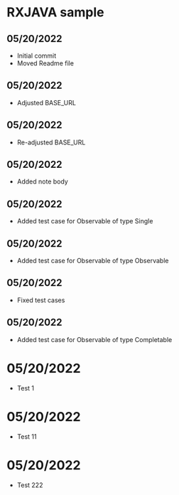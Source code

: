 # RXJAVA sample

## 05/20/2022
* Initial commit 
* Moved Readme file

## 05/20/2022
* Adjusted BASE_URL

## 05/20/2022
* Re-adjusted BASE_URL

## 05/20/2022
* Added note body 

## 05/20/2022
* Added test case for Observable of type Single 

## 05/20/2022
* Added test case for Observable of type Observable 

## 05/20/2022
* Fixed test cases 

## 05/20/2022
* Added test case for Observable of type Completable 

# 05/20/2022
* Test 1

# 05/20/2022
* Test 11

# 05/20/2022
* Test 222
